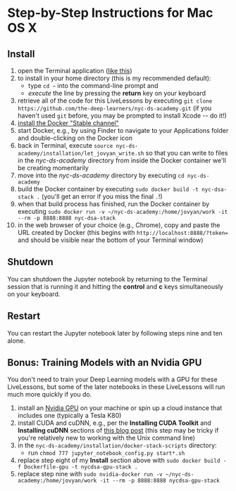 # Step-by-Step Instructions for Mac OS X

## Install

1. open the Terminal application ([like this](http://www.wikihow.com/Open-a-Terminal-Window-in-Mac))
2. to install in your home directory (this is my recommended default):
	* type `cd ~` into the command-line prompt and 
	* *execute* the line by pressing the **return** key on your keyboard
3. retrieve all of the code for this LiveLessons by executing `git clone https://github.com/the-deep-learners/nyc-ds-academy.git` (if you haven't used `git` before, you may be prompted to install Xcode -- do it!)
4. [install the Docker "Stable channel"](https://docs.docker.com/docker-for-mac/install/)
5. start Docker, e.g., by using Finder to navigate to your Applications folder and double-clicking on the Docker icon
6. back in Terminal, execute `source nyc-ds-academy/installation/let_jovyan_write.sh` so that you can write to files in the *nyc-ds-academy* directory from inside the Docker container we'll be creating momentarily 
7. move into the *nyc-ds-academy* directory by executing `cd nyc-ds-academy`
8. build the Docker container by executing `sudo docker build -t nyc-dsa-stack .` (you'll get an error if you miss the final `.`!)
9. when that build process has finished, run the Docker container by executing `sudo docker run -v ~/nyc-ds-academy:/home/jovyan/work -it --rm -p 8888:8888 nyc-dsa-stack`
10. in the web browser of your choice (e.g., Chrome), copy and paste the URL created by Docker (this begins with `http://localhost:8888/?token=` and should be visible near the bottom of your Terminal window) 

## Shutdown

You can shutdown the Jupyter notebook by returning to the Terminal session that is running it and hitting the **control** and **c** keys simultaneously on your keyboard. 

## Restart

You can restart the Jupyter notebook later by following steps nine and ten alone. 

## Bonus: Training Models with an Nvidia GPU

You don't need to train your Deep Learning models with a GPU for these LiveLessons, but some of the later notebooks in these LiveLessons will run much more quickly if you do. 

1. install an [Nvidia GPU](http://www.nvidia.com/content/global/global.php) on your machine or spin up a cloud instance that includes one (typically a Tesla K80)
1. install CUDA and cuDNN, e.g., per the **Installing CUDA Toolkit** and **Installing cuDNN** sections of [this blog post](https://hackernoon.com/launch-a-gpu-backed-google-compute-engine-instance-and-setup-tensorflow-keras-and-jupyter-902369ed5272) (this step may be tricky if you're relatively new to working with the Unix command line)
2. in the `nyc-ds-academy/installation/docker-stack-scripts` directory:
	* run `chmod 777 jupyter_notebook_config.py start*.sh`
3. replace step eight of my **Install** section above with `sudo docker build -f Dockerfile-gpu -t nycdsa-gpu-stack .`
4. replace step nine with `sudo nvidia-docker run -v ~/nyc-ds-academy:/home/jovyan/work -it --rm -p 8888:8888 nycdsa-gpu-stack`
